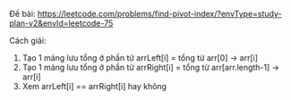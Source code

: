 Đề bài:
https://leetcode.com/problems/find-pivot-index/?envType=study-plan-v2&envId=leetcode-75

Cách giải: 
1. Tạo 1 mảng lưu tổng ở phần tử arrLeft[i] = tổng từ arr[0] -> arr[i]
2. Tạo 1 mảng lưu tổng ở phần tử arrRight[i] = tổng từ arr[arr.length-1] -> arr[i]
3. Xem arrLeft[i] == arrRight[i] hay không
